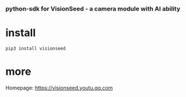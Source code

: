 ### python-sdk for VisionSeed - a camera module with AI ability

# install
```shell
pip3 install visionseed
```

# more
Homepage: https://visionseed.youtu.qq.com
